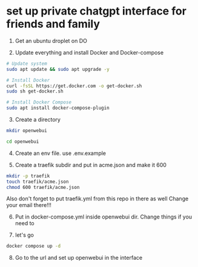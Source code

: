 # set up private chatgpt interface for friends and family

1. Get an ubuntu droplet on DO

2. Update everything and install Docker and Docker-compose

```bash
# Update system
sudo apt update && sudo apt upgrade -y

# Install Docker
curl -fsSL https://get.docker.com -o get-docker.sh
sudo sh get-docker.sh

# Install Docker Compose
sudo apt install docker-compose-plugin
```

3. Create a directory

```bash
mkdir openwebui

cd openwebui
```

4. Create an env file.
use .env.example

5. Create a traefik subdir and put in acme.json and make it 600

```bash
mkdir -p traefik
touch traefik/acme.json
chmod 600 traefik/acme.json
```

Also don't forget to put traefik.yml from this repo in there as well
Change your email there!!!


6. Put in docker-compose.yml inside openwebui dir. Change things if you need to

7. let's go

```bash
docker compose up -d
```

8. Go to the url and set up openwebui in the interface
